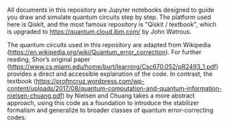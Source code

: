 All documents in this repository are Jupyter notebooks designed to guide you draw and simulate quantum circuits step by step.
The platform used here is Qiskit, and the most famous repository is "Qiskit / textbook", which is upgraded to https://quantum.cloud.ibm.com/ by John Watrous.


The quantum circuits used in this repository are adapted from Wikipedia (https://en.wikipedia.org/wiki/Quantum_error_correction). For further reading, Shor’s original paper (https://www.cs.miami.edu/home/burt/learning/Csc670.052/pR2493_1.pdf) provides a direct and accessible explanation of the code. In contrast, the textbook (https://profmcruz.wordpress.com/wp-content/uploads/2017/08/quantum-computation-and-quantum-information-nielsen-chuang.pdf) by Nielsen and Chuang takes a more abstract approach, using this code as a foundation to introduce the stabilizer formalism and generalize to broader classes of quantum error-correcting codes.
